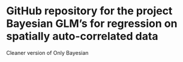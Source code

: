 # GitHub repository for the project Bayesian GLM’s for regression on spatially auto-correlated data
Cleaner version of Only Bayesian
